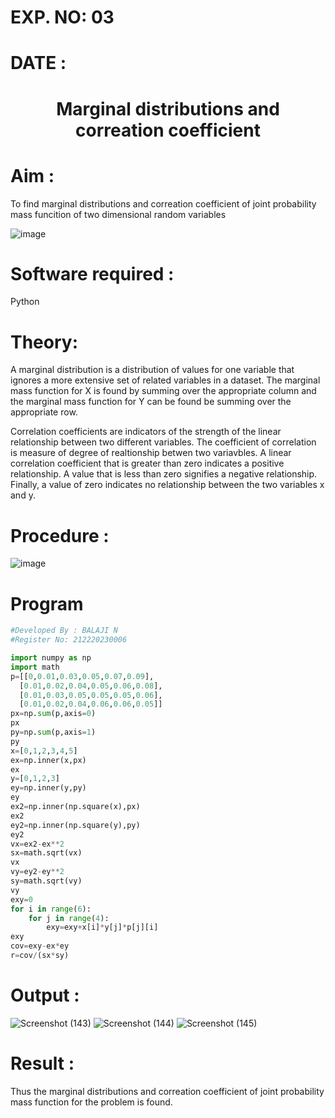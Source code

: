 # EXP. NO: 03

# DATE :

# <p align = "center"> Marginal distributions and correation coefficient </p>


# Aim : 

To find marginal distributions and correation coefficient of joint probability mass funcition of two dimensional random variables

![image](https://user-images.githubusercontent.com/104613195/168222062-bb7dec1f-f115-4669-8b4c-58283af8ccf3.png)

# Software required :  

Python

# Theory:

A marginal distribution is a distribution of values for one variable that ignores a more extensive set of related variables in a dataset.
The marginal mass function for X is found by summing over the appropriate column and the marginal mass function
for Y can be found be summing over the appropriate row.

Correlation coefficients are indicators of the strength of the linear relationship between two different variables. The coefficient of correlation is measure of degree of realtionship betwen two variavbles. A linear correlation coefficient that is greater than zero indicates a positive relationship. A value that is less than zero signifies a negative relationship. Finally, a value of zero indicates no relationship between the two variables x and y.  



# Procedure :
![image](https://user-images.githubusercontent.com/104613195/168220332-09383cb4-a7ac-4526-b547-fc522ca53227.png)



# Program

```python
#Developed By : BALAJI N
#Register No: 212220230006

import numpy as np
import math
p=[[0,0.01,0.03,0.05,0.07,0.09],
  [0.01,0.02,0.04,0.05,0.06,0.08],
  [0.01,0.03,0.05,0.05,0.05,0.06],
  [0.01,0.02,0.04,0.06,0.06,0.05]]
px=np.sum(p,axis=0)
px
py=np.sum(p,axis=1)
py
x=[0,1,2,3,4,5]
ex=np.inner(x,px)
ex
y=[0,1,2,3]
ey=np.inner(y,py)
ey
ex2=np.inner(np.square(x),px)
ex2
ey2=np.inner(np.square(y),py)
ey2
vx=ex2-ex**2
sx=math.sqrt(vx)
vx
vy=ey2-ey**2
sy=math.sqrt(vy)
vy
exy=0
for i in range(6):
    for j in range(4):
        exy=exy+x[i]*y[j]*p[j][i]
exy
cov=exy-ex*ey
r=cov/(sx*sy)

```


# Output : 

![Screenshot (143)](https://user-images.githubusercontent.com/75234946/168963280-37e67d86-8eac-4123-b290-6d1c1cfa3b95.png)
![Screenshot (144)](https://user-images.githubusercontent.com/75234946/168963331-1eb4da02-9330-481b-910a-4bb07c1bc091.png)
![Screenshot (145)](https://user-images.githubusercontent.com/75234946/168963379-530344b2-d705-4ad7-a6d0-9049a4ca5261.png)



# Result :
Thus the marginal distributions and correation coefficient of joint probability mass function for the problem is found.

